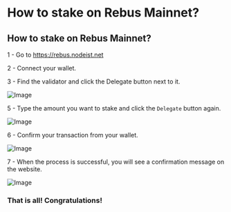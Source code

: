 # How to stake on Rebus Mainnet?

## How to stake on Rebus Mainnet?

1 - Go to https://rebus.nodeist.net

2 - Connect your wallet.

3 - Find the validator and click the Delegate button next to it.

![Image](https://i.hizliresim.com/tlj4syt.png)

5 - Type the amount you want to stake and click the `Delegate` button again.

![Image](https://i.hizliresim.com/p051gbk.png)

6 - Confirm your transaction from your wallet.

![Image](https://i.hizliresim.com/3z70azi.png)

7 - When the process is successful, you will see a confirmation message on the website.

![Image](https://i.hizliresim.com/n0gsalh.png)

### That is all! Congratulations!
